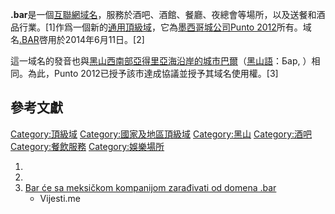 **.bar**是一個[互聯網](https://zh.wikipedia.org/wiki/互聯網 "wikilink")[域名](../Page/域名.md "wikilink")，服務於酒吧、酒館、餐廳、夜總會等場所，以及送餐和酒品行業。\[1\]作爲一個新的[通用頂級域](../Page/通用頂級域.md "wikilink")，它為[墨西哥城公司](../Page/墨西哥城.md "wikilink")[Punto 2012](http://www.punto2012.com)所有。域名[.BAR](http://www.register.bar)啓用於2014年6月11日。\[2\]

這一域名的發音也與[黑山西南部](https://zh.wikipedia.org/wiki/黑山 "wikilink")[亞得里亞海沿岸的城市](https://zh.wikipedia.org/wiki/亞得里亞海 "wikilink")[巴爾](https://zh.wikipedia.org/wiki/巴爾 "wikilink")（[黑山語](https://zh.wikipedia.org/wiki/黑山語 "wikilink")：Бар,
）相同。為此，Punto 2012已授予該市達成協議並授予其域名使用權。\[3\]

## 參考文獻

[Category:頂級域](https://zh.wikipedia.org/wiki/Category:頂級域 "wikilink")
[Category:國家及地區頂級域](https://zh.wikipedia.org/wiki/Category:國家及地區頂級域 "wikilink")
[Category:黑山](https://zh.wikipedia.org/wiki/Category:黑山 "wikilink")
[Category:酒吧](https://zh.wikipedia.org/wiki/Category:酒吧 "wikilink")
[Category:餐飲服務](https://zh.wikipedia.org/wiki/Category:餐飲服務 "wikilink")
[Category:娛樂場所](https://zh.wikipedia.org/wiki/Category:娛樂場所 "wikilink")

1.
2.
3.  [Bar će sa meksičkom kompanijom zarađivati od domena
    .bar](http://www.vijesti.me/vijesti/bar-ce-sa-meksickom-kompanijom-zaradjivati-od-domena-bar-168216)
     - Vijesti.me